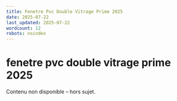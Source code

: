 ```yaml
---
title: Fenetre Pvc Double Vitrage Prime 2025
date: 2025-07-22
last_updated: 2025-07-22
wordcount: 12
robots: noindex
---
```


# fenetre pvc double vitrage prime 2025

Contenu non disponible – hors sujet.